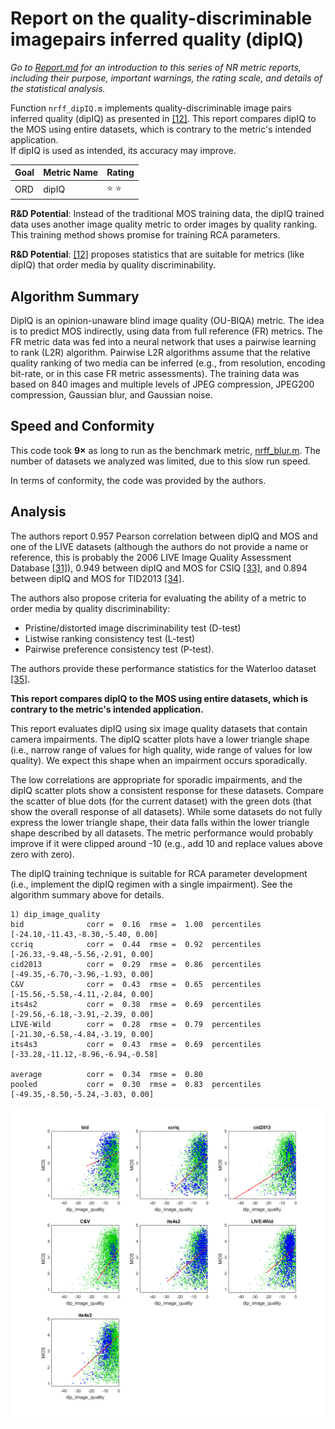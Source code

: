 # Report on the quality-discriminable imagepairs inferred quality (dipIQ)

_Go to [Report.md](Report.md) for an introduction to this series of NR metric reports, including their purpose, important warnings, the rating scale, and details of the statistical analysis._ 

Function `nrff_dipIQ.m` implements quality-discriminable image pairs inferred quality (dipIQ) as presented in [[12]](Publications.md). This report compares dipIQ to the MOS using entire datasets, which is contrary to the metric's intended application.  
If dipIQ is used as intended, its accuracy may improve. 

Goal|Metric Name|Rating
----|-----------|------
ORD|dipIQ|:star: :star: 

__R&D Potential__: Instead of the traditional MOS training data, the dipIQ trained data uses another image quality metric to order images by quality ranking. This training method shows promise for training RCA parameters.

__R&D Potential__: [[12]](Publications.md) proposes statistics that are suitable for metrics (like dipIQ) that order media by quality discriminability. 

## Algorithm Summary
DipIQ is an opinion-unaware blind image quality (OU-BIQA) metric. The idea is to predict MOS indirectly, using data from full reference (FR) metrics. The FR metric data was fed into a neural network that uses a pairwise learning to rank (L2R) algorithm. Pairwise L2R algorithms assume that the relative quality ranking of two media can be inferred (e.g., from resolution, encoding bit-rate, or in this case FR metric assessments). The training data was based on 840 images and multiple levels of JPEG compression, JPEG200 compression, Gaussian blur, and Gaussian noise. 

## Speed and Conformity

This code took __9×__ as long to run as the benchmark metric, [nrff_blur.m](ReportBlur.md). The number of datasets we analyzed was limited, due to this slow run speed.

In terms of conformity, the code was provided by the authors. 

## Analysis
The authors report 0.957 Pearson correlation between dipIQ and MOS and one of the LIVE datasets (although the authors do not provide a name or reference, this is probably the 2006 LIVE Image Quality Assessment Database [[31]](Publications.md)), 0.949 between dipIQ and MOS for CSIQ [[33]](Publications.md), and 0.894 between dipIQ and MOS for TID2013 [[34]](Publications.md).

The authors also propose criteria for evaluating the ability of a metric to order media by quality discriminability: 
- Pristine/distorted image discriminability test (D-test) 
- Listwise ranking consistency test (L-test)
- Pairwise preference consistency test (P-test). 

The authors provide these performance statistics for the Waterloo dataset [[35]](Publications.md). 

__This report compares dipIQ to the MOS using entire datasets, which is contrary to the metric's intended application.__

This report evaluates dipIQ using six image quality datasets that contain camera impairments. 
The dipIQ scatter plots have a lower triangle shape (i.e., narrow range of values for high quality, wide range of values for low quality). We expect this shape when an impairment occurs sporadically. 

The low correlations are appropriate for sporadic impairments, and the dipIQ scatter plots show a consistent response for these datasets. Compare the scatter of blue dots (for the current dataset) with the green dots (that show the overall response of all datasets). While some datasets do not fully express the lower triangle shape, their data falls within the lower triangle shape described by all datasets. The metric performance would probably improve if it were clipped around -10 (e.g., add 10 and replace values above zero with zero).  

The dipIQ training technique is suitable for RCA parameter development (i.e., implement the dipIQ regimen with a single impairment). See the algorithm summary above for details.

```
1) dip_image_quality 
bid              corr =  0.16  rmse =  1.00  percentiles [-24.10,-11.43,-8.30,-5.40, 0.00]
ccriq            corr =  0.44  rmse =  0.92  percentiles [-26.33,-9.48,-5.56,-2.91, 0.00]
cid2013          corr =  0.29  rmse =  0.86  percentiles [-49.35,-6.70,-3.96,-1.93, 0.00]
C&V              corr =  0.43  rmse =  0.65  percentiles [-15.56,-5.58,-4.11,-2.84, 0.00]
its4s2           corr =  0.38  rmse =  0.69  percentiles [-29.56,-6.18,-3.91,-2.39, 0.00]
LIVE-Wild        corr =  0.28  rmse =  0.79  percentiles [-21.30,-6.58,-4.84,-3.19, 0.00]
its4s3           corr =  0.43  rmse =  0.69  percentiles [-33.28,-11.12,-8.96,-6.94,-0.58]

average          corr =  0.34  rmse =  0.80
pooled           corr =  0.30  rmse =  0.83  percentiles [-49.35,-8.50,-5.24,-3.03, 0.00]
```
![](images/report_dipIQ.png)